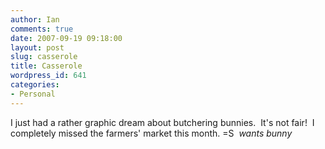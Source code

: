 ```yaml
---
author: Ian
comments: true
date: 2007-09-19 09:18:00
layout: post
slug: casserole
title: Casserole
wordpress_id: 641
categories:
- Personal
---
```


I just had a rather graphic dream about butchering bunnies.&nbsp; It's not fair!&nbsp; I completely missed the farmers' market this month. =S&nbsp; *wants bunny*
